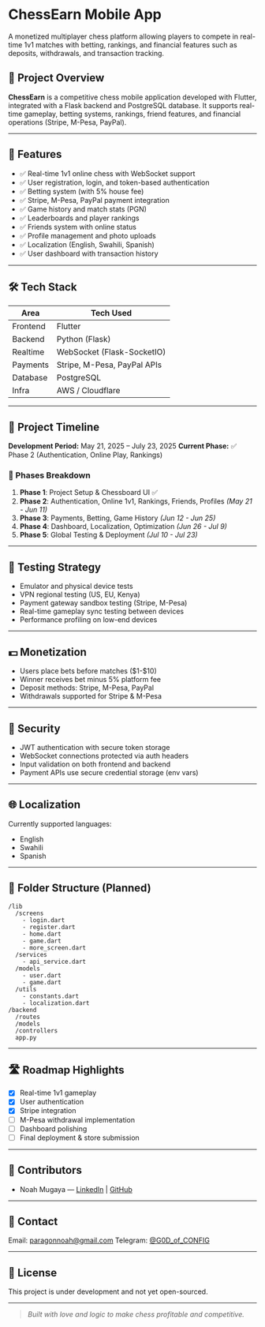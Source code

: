 # ChessEarn Mobile App

A monetized multiplayer chess platform allowing players to compete in real-time 1v1 matches with betting, rankings, and financial features such as deposits, withdrawals, and transaction tracking.

## 🚀 Project Overview

**ChessEarn** is a competitive chess mobile application developed with Flutter, integrated with a Flask backend and PostgreSQL database. It supports real-time gameplay, betting systems, rankings, friend features, and financial operations (Stripe, M-Pesa, PayPal).

---

## 🧩 Features

* ✅ Real-time 1v1 online chess with WebSocket support
* ✅ User registration, login, and token-based authentication
* ✅ Betting system (with 5% house fee)
* ✅ Stripe, M-Pesa, PayPal payment integration
* ✅ Game history and match stats (PGN)
* ✅ Leaderboards and player rankings
* ✅ Friends system with online status
* ✅ Profile management and photo uploads
* ✅ Localization (English, Swahili, Spanish)
* ✅ User dashboard with transaction history

---

## 🛠️ Tech Stack

| Area     | Tech Used                   |
| -------- | --------------------------- |
| Frontend | Flutter                     |
| Backend  | Python (Flask)              |
| Realtime | WebSocket (Flask-SocketIO)  |
| Payments | Stripe, M-Pesa, PayPal APIs |
| Database | PostgreSQL                  |
| Infra    | AWS / Cloudflare            |

---

## 📅 Project Timeline

**Development Period:** May 21, 2025 – July 23, 2025
**Current Phase:** ✅ Phase 2 (Authentication, Online Play, Rankings)

### 🧱 Phases Breakdown

1. **Phase 1**: Project Setup & Chessboard UI ✅
2. **Phase 2**: Authentication, Online 1v1, Rankings, Friends, Profiles *(May 21 - Jun 11)*
3. **Phase 3**: Payments, Betting, Game History *(Jun 12 - Jun 25)*
4. **Phase 4**: Dashboard, Localization, Optimization *(Jun 26 - Jul 9)*
5. **Phase 5**: Global Testing & Deployment *(Jul 10 - Jul 23)*

---

## 🧪 Testing Strategy

* Emulator and physical device tests
* VPN regional testing (US, EU, Kenya)
* Payment gateway sandbox testing (Stripe, M-Pesa)
* Real-time gameplay sync testing between devices
* Performance profiling on low-end devices

---

## 💵 Monetization

* Users place bets before matches (\$1-\$10)
* Winner receives bet minus 5% platform fee
* Deposit methods: Stripe, M-Pesa, PayPal
* Withdrawals supported for Stripe & M-Pesa

---

## 🔐 Security

* JWT authentication with secure token storage
* WebSocket connections protected via auth headers
* Input validation on both frontend and backend
* Payment APIs use secure credential storage (env vars)

---

## 🌐 Localization

Currently supported languages:

* English
* Swahili
* Spanish

---

## 📂 Folder Structure (Planned)

```
/lib
  /screens
    - login.dart
    - register.dart
    - home.dart
    - game.dart
    - more_screen.dart
  /services
    - api_service.dart
  /models
    - user.dart
    - game.dart
  /utils
    - constants.dart
    - localization.dart
/backend
  /routes
  /models
  /controllers
  app.py
```

---

## 🛣️ Roadmap Highlights

* [x] Real-time 1v1 gameplay
* [x] User authentication
* [x] Stripe integration
* [ ] M-Pesa withdrawal implementation
* [ ] Dashboard polishing
* [ ] Final deployment & store submission

---

## 🤝 Contributors

* Noah Mugaya — [LinkedIn](https://www.linkedin.com/in/noah-mugaya-330012198) | [GitHub](https://github.com/paragonnoah)

---

## 📩 Contact

Email: [paragonnoah@gmail.com](mailto:paragonnoah@gmail.com)
Telegram: [@G0D\_of\_CONFIG](https://t.me/G0D_of_CONFIG)

---

## 📜 License

This project is under development and not yet open-sourced.

---

> *Built with love and logic to make chess profitable and competitive.*
